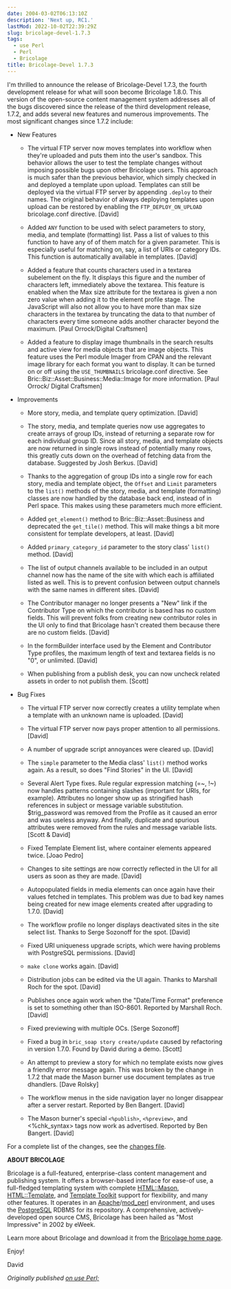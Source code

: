```yaml
---
date: 2004-03-02T06:13:10Z
description: 'Next up, RC1.'
lastMod: 2022-10-02T22:39:29Z
slug: bricolage-devel-1.7.3
tags:
  - use Perl
  - Perl
  - Bricolage
title: Bricolage-Devel 1.7.3
---
```


I'm thrilled to announce the release of Bricolage-Devel 1.7.3, the
fourth development release for what will soon become Bricolage 1.8.0.
This version of the open-source content management system addresses all
of the bugs discovered since the release of the third development
release, 1.7.2, and adds several new features and numerous
improvements. The most significant changes since 1.7.2 include:

*   New Features

    * The virtual FTP server now moves templates into workflow when
      they're uploaded and puts them into the user's sandbox. This
      behavior allows the user to test the template changes without
      imposing possible bugs upon other Bricolage users. This approach
      is much safer than the previous behavior, which simply checked in
      and deployed a template upon upload. Templates can still be
      deployed via the virtual FTP server by appending `.deploy` to
      their names. The original behavior of always deploying templates
      upon upload can be restored by enabling the `FTP_DEPLOY_ON_UPLOAD`
      bricolage.conf directive. [David]

    * Added `ANY` function to be used with select parameters to story,
      media, and template (formatting) list. Pass a list of values to
      this function to have any of of them match for a given parameter.
      This is especially useful for matching on, say, a list of URIs or
      category IDs. This function is automatically available in
      templates. [David]

    * Added a feature that counts characters used in a textarea
      subelement on the fly. It displays this figure and the number of
      characters left, immediately above the textarea. This feature is
      enabled when the Max size attribute for the textarea is given a
      non zero value when adding it to the element profile stage. The
      JavaScript will also not allow you to have more than max size
      characters in the textarea by truncating the data to that number
      of characters every time someone adds another character beyond
      the maximum. [Paul Orrock/Digital Craftsmen]

    * Added a feature to display image thumbnails in the search results
      and active view for media objects that are image objects. This
      feature uses the Perl module Imager from CPAN and the relevant
      image library for each format you want to display. It can be
      turned on or off using the `USE_THUMBNAILS` bricolage.conf
      directive. See Bric::Biz::Asset::Business::Media::Image for more
      information. [Paul Orrock/ Digital Craftsmen]

*   Improvements

    * More story, media, and template query optimization. [David]

    * The story, media, and template queries now use aggregates to
      create arrays of group IDs, instead of returning a separate row
      for each individual group ID. Since all story, media, and
      template objects are now returned in single rows instead of
      potentially many rows, this greatly cuts down on the overhead of
      fetching data from the database. Suggested by Josh Berkus.
      [David]

    * Thanks to the aggregation of group IDs into a single row for each
      story, media and template object, the `Offset` and `Limit`
      parameters to the `list()` methods of the story, media, and
      template (formatting) classes are now handled by the database
      back end, instead of in Perl space. This makes using these
      parameters much more efficient.

    * Added `get_element()` method to Bric::Biz::Asset::Business and
      deprecated the `get_tile()` method. This will make things a bit
      more consistent for template developers, at least. [David]

    * Added `primary_category_id` parameter to the story class' `list()`
      method. [David]

    * The list of output channels available to be included in an output
      channel now has the name of the site with which each is
      affiliated listed as well. This is to prevent confusion between
      output channels with the same names in different sites. [David]

    * The Contributor manager no longer presents a "New" link if the
      Contributor Type on which the contributor is based has no custom
      fields. This will prevent folks from creating new contributor
      roles in the UI only to find that Bricolage hasn't created them
      because there are no custom fields. [David]

    * In the formBuilder interface used by the Element and Contributor
      Type profiles, the maximum length of text and textarea fields is
      no "0", or unlimited. [David]

    * When publishing from a publish desk, you can now uncheck related
      assets in order to not publish them. [Scott]

*   Bug Fixes

    * The virtual FTP server now correctly creates a utility template
      when a template with an unknown name is uploaded. [David]

    * The virtual FTP server now pays proper attention to all
      permissions. [David]

    * A number of upgrade script annoyances were cleared up. [David]

    * The `simple` parameter to the Media class' `list()` method works
      again. As a result, so does "Find Stories" in the UI. [David]

    * Several Alert Type fixes. Rule regular expression matching (=~,
      !~) now handles patterns containing slashes (important for URIs,
      for example). Attributes no longer show up as stringified hash
      references in subject or message variable substitution.
      $trig_password was removed from the Profile as it caused an error
      and was useless anyway. And finally, duplicate and spurious
      attributes were removed from the rules and message variable
      lists. [Scott & David]

    * Fixed Template Element list, where container elements appeared
      twice. [Joao Pedro]

    * Changes to site settings are now correctly reflected in the UI
      for all users as soon as they are made. [David]

    * Autopopulated fields in media elements can once again have their
      values fetched in templates. This problem was due to bad key
      names being created for new image elements created after
      upgrading to 1.7.0. [David]

    * The workflow profile no longer displays deactivated sites in the
      site select list. Thanks to Serge Sozonoff for the spot. [David]

    * Fixed URI uniqueness upgrade scripts, which were having problems
      with PostgreSQL permissions. [David]

    * `make clone` works again. [David]

    * Distribution jobs can be edited via the UI again. Thanks to
      Marshall Roch for the spot. [David]

    * Publishes once again work when the "Date/Time Format" preference
      is set to something other than ISO-8601. Reported by Marshall
      Roch. [David]

    * Fixed previewing with multiple OCs. [Serge Sozonoff]

    * Fixed a bug in `bric_soap story create/update` caused by
      refactoring in version 1.7.0. Found by David during a demo.
      [Scott]

    * An attempt to preview a story for which no template exists now
      gives a friendly error message again. This was broken by the
      change in 1.7.2 that made the Mason burner use document templates
      as true dhandlers. [Dave Rolsky]

    * The workflow menus in the side navigation layer no longer
      disappear after a server restart. Reported by Ben Bangert.
      [David]

    * The Mason burner's special `<%publish>`, `<%preview>`, and
      <%chk_syntax> tags now work as advertised. Reported by Ben
      Bangert. [David]

For a complete list of the changes, see the [changes file].

**ABOUT BRICOLAGE**

Bricolage is a full-featured, enterprise-class content management and publishing
system. It offers a browser-based interface for ease-of use, a full-fledged
templating system with complete [HTML::Mason], [HTML::Template], and [Template
Toolkit] support for flexibility, and many other features. It operates in an
[Apache]/[mod_perl] environment, and uses the [PostgreSQL] RDBMS for its
repository. A comprehensive, actively-developed open source CMS, Bricolage has
been hailed as "Most Impressive" in 2002 by eWeek.

Learn more about Bricolage and download it from the [Bricolage home page].

Enjoy!

David

*Originally published [on use Perl;]*

  [changes file]: http://sourceforge.net/project/shownotes.php?release_id=220916
  [HTML::Mason]: http://www.masonhq.com/
  [HTML::Template]: http://search.cpan.org/dist/HTML-Template/
  [Template Toolkit]: http://www.tt2.org/
  [Apache]: http://httpd.apache.org/
  [mod_perl]: http://perl.apache.org/
  [PostgreSQL]: http://www.postgresql.org/
  [Bricolage home page]: http://bricolage.cc/
  [on use Perl;]: https://use-perl.github.io/user/Theory/journal/17709/
    "use.perl.org journal of Theory: “Bricolage-Devel 1.7.3”"
